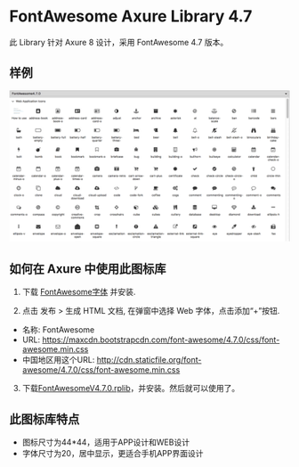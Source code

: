 FontAwesome Axure Library 4.7
=========================

此 Library 针对 Axure 8 设计，采用 FontAwesome 4.7 版本。

## 样例

![FontAwesome Axure Library](./widgets.png)


## 如何在 Axure 中使用此图标库

1. 下载 [FontAwesome字体](./fonts/FontAwesome.otf?raw=true) 并安装.

2. 点击 发布 > 生成 HTML 文档, 在弹窗中选择 Web 字体，点击添加“+”按钮.

- 名称: FontAwesome
- URL: https://maxcdn.bootstrapcdn.com/font-awesome/4.7.0/css/font-awesome.min.css
- 中国地区用这个URL: http://cdn.staticfile.org/font-awesome/4.7.0/css/font-awesome.min.css

3. 下载[FontAwesomeV4.7.0.rplib](FontAwesome4.7.0.rplib?raw=true)，并安装。然后就可以使用了。


## 此图标库特点

- 图标尺寸为44*44，适用于APP设计和WEB设计
- 字体尺寸为20，居中显示，更适合手机APP界面设计
